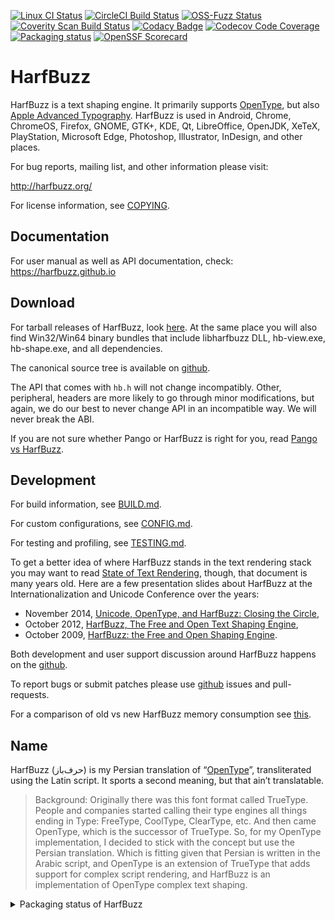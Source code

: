 [![Linux CI Status](https://github.com/harfbuzz/harfbuzz/workflows/linux-ci/badge.svg)](https://github.com/harfbuzz/harfbuzz/workflows/linux-ci/badge.svg)
[![CircleCI Build Status](https://circleci.com/gh/harfbuzz/harfbuzz/tree/main.svg?style=svg)](https://circleci.com/gh/harfbuzz/harfbuzz/tree/main)
[![OSS-Fuzz Status](https://oss-fuzz-build-logs.storage.googleapis.com/badges/harfbuzz.svg)](https://oss-fuzz-build-logs.storage.googleapis.com/index.html)
[![Coverity Scan Build Status](https://scan.coverity.com/projects/15166/badge.svg)](https://scan.coverity.com/projects/harfbuzz)
[![Codacy Badge](https://app.codacy.com/project/badge/Grade/89c872f5ce1c42af802602bfcd15d90a)](https://www.codacy.com/gh/harfbuzz/harfbuzz/dashboard?utm_source=github.com&amp;utm_medium=referral&amp;utm_content=harfbuzz/harfbuzz&amp;utm_campaign=Badge_Grade)
[![Codecov Code Coverage](https://codecov.io/gh/harfbuzz/harfbuzz/branch/main/graph/badge.svg)](https://codecov.io/gh/harfbuzz/harfbuzz)
[![Packaging status](https://repology.org/badge/tiny-repos/harfbuzz.svg)](https://repology.org/project/harfbuzz/versions)
[![OpenSSF Scorecard](https://api.securityscorecards.dev/projects/github.com/harfbuzz/harfbuzz/badge)](https://securityscorecards.dev/viewer/?uri=github.com/harfbuzz/harfbuzz)


# HarfBuzz

HarfBuzz is a text shaping engine. It primarily supports [OpenType][1], but also
[Apple Advanced Typography][2]. HarfBuzz is used in Android, Chrome,
ChromeOS, Firefox, GNOME, GTK+, KDE, Qt, LibreOffice, OpenJDK, XeTeX,
PlayStation, Microsoft Edge, Photoshop, Illustrator, InDesign,
and other places.

For bug reports, mailing list, and other information please visit:

  http://harfbuzz.org/

For license information, see [COPYING](COPYING).

## Documentation

For user manual as well as API documentation, check: https://harfbuzz.github.io

## Download

For tarball releases of HarfBuzz, look [here][3]. At the same place you
will also find Win32/Win64 binary bundles that include libharfbuzz DLL,
hb-view.exe, hb-shape.exe, and all dependencies.

The canonical source tree is available on [github][4].

The API that comes with `hb.h` will not change incompatibly. Other, peripheral,
headers are more likely to go through minor modifications, but again, we do our
best to never change API in an incompatible way. We will never break the ABI.

If you are not sure whether Pango or HarfBuzz is right for you, read [Pango vs
HarfBuzz][5].

## Development

For build information, see [BUILD.md](BUILD.md).

For custom configurations, see [CONFIG.md](CONFIG.md).

For testing and profiling, see [TESTING.md](TESTING.md).

To get a better idea of where HarfBuzz stands in the text rendering stack you
may want to read [State of Text Rendering][6], though, that document is many
years old. Here are a few presentation slides about HarfBuzz at the
Internationalization and Unicode Conference over the years:

*   November 2014, [Unicode, OpenType, and HarfBuzz: Closing the Circle][7],
*   October 2012, [HarfBuzz, The Free and Open Text Shaping Engine][8],
*   October 2009, [HarfBuzz: the Free and Open Shaping Engine][9].

Both development and user support discussion around HarfBuzz happens on the
[github][4].

To report bugs or submit patches please use [github][4] issues and
pull-requests.

For a comparison of old vs new HarfBuzz memory consumption see [this][10].

<!--See past and upcoming [HarfBuzz Hackfests](https://freedesktop.org/wiki/Software/HarfBuzz/Hackfests/)!-->

## Name

HarfBuzz (حرف‌باز) is my Persian translation of “[OpenType][1]”,
transliterated using the Latin script. It sports a second meaning, but that
ain’t translatable.

> Background: Originally there was this font format called TrueType. People and
> companies started calling their type engines all things ending in Type:
> FreeType, CoolType, ClearType, etc. And then came OpenType, which is the
> successor of TrueType. So, for my OpenType implementation, I decided to stick
> with the concept but use the Persian translation. Which is fitting given that
> Persian is written in the Arabic script, and OpenType is an extension of
> TrueType that adds support for complex script rendering, and HarfBuzz is an
> implementation of OpenType complex text shaping.

<details>
  <summary>Packaging status of HarfBuzz</summary>

[![Packaging status](https://repology.org/badge/vertical-allrepos/harfbuzz.svg?header=harfbuzz)](https://repology.org/project/harfbuzz/versions)

</details>

[1]: https://docs.microsoft.com/en-us/typography/opentype/spec/
[2]: https://developer.apple.com/fonts/TrueType-Reference-Manual/RM06/Chap6AATIntro.html
[3]: https://github.com/harfbuzz/harfbuzz/releases
[4]: https://github.com/harfbuzz/harfbuzz
[5]: http://mces.blogspot.com/2009/11/pango-vs-harfbuzz.html
[6]: http://behdad.org/text/
[7]: https://goo.gl/FSIQuC
[8]: https://goo.gl/2wSRu
[9]: http://behdad.org/download/Presentations/slippy/harfbuzz_slides.pdf
[10]: https://goo.gl/woyty
